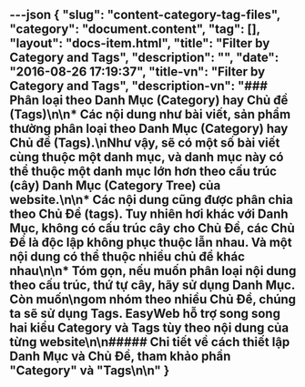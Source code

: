 ---json
{
    "slug": "content-category-tag-files",
    "category": "document.content",
    "tag": [],
    "layout": "docs-item.html",
    "title": "Filter by Category and Tags",
    "description": "",
    "date": "2016-08-26 17:19:37",
    "title-vn": "Filter by Category and Tags",
    "description-vn": "### Phân loại theo Danh Mục (Category) hay Chủ đề (Tags)\n\n* Các nội dung như bài viết, sản phẩm thường phân loại theo Danh Mục (Category) hay Chủ đề (Tags).\nNhư vậy, sẽ có một số bài viết cùng thuộc một danh mục, và danh mục này có thể thuộc một danh mục lớn hơn theo cấu trúc (cây) Danh Mục (Category Tree) của website.\n\n* Các nội dung cũng được phân chia theo Chủ Đề (tags). Tuy nhiên hơi khác với Danh Mục, không có cấu trúc cây cho Chủ Đề, các Chủ Đề là độc lập không phục thuộc lẫn nhau.  Và một nội dung có thể thuộc nhiều chủ đề khác nhau\n\n* Tóm gọn, nếu muốn phân loại nội dung theo cấu trúc, thứ tự cây, hãy sử dụng Danh Mục. Còn muốn\ngom nhóm theo nhiều Chủ Đề, chúng ta sẽ sử dụng Tags. EasyWeb hỗ trợ song song hai kiểu Category và Tags tùy theo nội dung của từng website\n\n##### Chi tiết về cách thiết lập Danh Mục và Chủ Đề, tham khảo phần \"Category\" và \"Tags\n\n"
}
---
